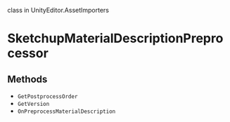 class in UnityEditor.AssetImporters
# SketchupMaterialDescriptionPreprocessor

## Methods
- `GetPostprocessOrder`
- `GetVersion`
- `OnPreprocessMaterialDescription`
